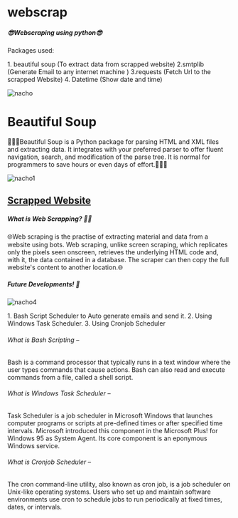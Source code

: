 # webscrap
<h5>😎Webscraping using python😎</h5>
<body> Packages used:<p>
  1. beautiful soup  (To extract data from scrapped website)
  2.smtplib          (Generate Email to any internet machine )
  3.requests         (Fetch Url to the scrapped Website)
  4. Datetime        (Show date and time)
</body>


![nacho](https://user-images.githubusercontent.com/74130928/161690153-09a55ade-b664-4cdd-89cb-0299ada62bb4.jpg)

<h1>Beautiful Soup</h1>
<body>
🚕🚓🚗Beautiful Soup is a Python package for parsing HTML and XML files and extracting data. It integrates with your preferred parser to offer fluent navigation, search, and modification of the parse tree. It is normal for programmers to save hours or even days of effort.🚕🚓🚗
</body>

![nacho1](https://user-images.githubusercontent.com/74130928/161691750-8ba2ce95-8e85-4d70-9bba-6e0c166beecd.jpg)

<h2></h2>

<h2><a href="https://news.ycombinator.com/">Scrapped Website</a></h2>

<h5>What is Web Scrapping? 💁‍♂️</h5>
<body>🌐Web scraping is the practise of extracting material and data from a website using bots. Web scraping, unlike screen scraping, which replicates only the pixels seen onscreen, retrieves the underlying HTML code and, with it, the data contained in a database. The scraper can then copy the full website's content to another location.🌐</body>

<h5>Future Developments! 🔮</h5>

![nacho4](https://user-images.githubusercontent.com/74130928/161697251-d56a7554-5862-4672-8101-dd2d1533f50c.png)

<body>
1. Bash Script Scheduler to Auto generate emails and send it.                              
2. Using Windows Task Scheduler. 
3. Using Cronjob Scheduler</body>  
<h6>What is Bash Scripting –</h6> 
<body>Bash is a command processor that typically runs in a text window where the user types commands that cause actions. Bash can also read and execute commands from a file, called a shell script.</body>

<h6>What is Windows Task Scheduler –</h6> 
<body>Task Scheduler is a job scheduler in Microsoft Windows that launches computer programs or scripts at pre-defined times or after specified time intervals. Microsoft introduced this component in the Microsoft Plus! for Windows 95 as System Agent. Its core component is an eponymous Windows service.</body>
<h6>What is Cronjob Scheduler –</h6>
<body>The cron command-line utility, also known as cron job, is a job scheduler on Unix-like operating systems. Users who set up and maintain software environments use cron to schedule jobs to run periodically at fixed times, dates, or intervals.
</body>

